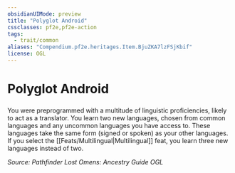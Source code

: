```yaml
---
obsidianUIMode: preview
title: "Polyglot Android"
cssclasses: pf2e,pf2e-action
tags:
  - trait/common
aliases: "Compendium.pf2e.heritages.Item.BjuZKA7lzFSjKbif"
license: OGL
---
```

# Polyglot Android

### 






You were preprogrammed with a multitude of linguistic proficiencies, likely to act as a translator. You learn two new languages, chosen from common languages and any uncommon languages you have access to. These languages take the same form (signed or spoken) as your other languages. If you select the [[Feats/Multilingual|Multilingual]] feat, you learn three new languages instead of two.

*Source: Pathfinder Lost Omens: Ancestry Guide*
*OGL*